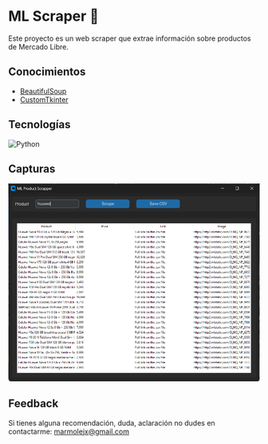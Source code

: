 
# ML Scraper 🐤

Este proyecto es un web scraper que extrae información sobre productos de Mercado Libre.


## Conocimientos

 - [BeautifulSoup](https://www.crummy.com/software/BeautifulSoup/bs4/doc/)
 - [CustomTkinter](https://github.com/TomSchimansky/CustomTkinter)



## Tecnologías

![Python](https://img.shields.io/badge/python-3670A0?style=for-the-badge&logo=python&logoColor=ffdd54)


## Capturas

<img src="./screenshots/MLScraperCTK.png">



## Feedback

Si tienes alguna recomendación, duda, aclaración no dudes en contactarme: marmolejx@gmail.com

